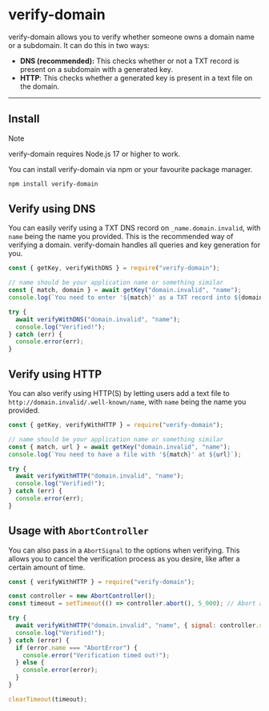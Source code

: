 # verify-domain

verify-domain allows you to verify whether someone owns a domain name or a subdomain. It can do this in two ways:

- **DNS (recommended):** This checks whether or not a TXT record is present on a subdomain with a generated key.
- **HTTP**: This checks whether a generated key is present in a text file on the domain.

---

## Install

> [!NOTE]  
> verify-domain requires Node.js 17 or higher to work.

You can install verify-domain via npm or your favourite package manager.

```sh
npm install verify-domain
```

## Verify using DNS

You can easily verify using a TXT DNS record on `_name.domain.invalid`, with `name` being the name you provided. This is
the recommended way of verifying a domain. verify-domain handles all queries and key generation for you.

```js
const { getKey, verifyWithDNS } = require("verify-domain");

// name should be your application name or something similar
const { match, domain } = await getKey("domain.invalid", "name");
console.log(`You need to enter '${match}' as a TXT record into ${domain}`);

try {
  await verifyWithDNS("domain.invalid", "name");
  console.log("Verified!");
} catch (err) {
  console.error(err);
}
```

## Verify using HTTP

You can also verify using HTTP(S) by letting users add a text file to `http://domain.invalid/.well-known/name`, with
`name` being the name you provided.

```js
const { getKey, verifyWithHTTP } = require("verify-domain");

// name should be your application name or something similar
const { match, url } = await getKey("domain.invalid", "name");
console.log(`You need to have a file with '${match}' at ${url}`);

try {
  await verifyWithHTTP("domain.invalid", "name");
  console.log("Verified!");
} catch (err) {
  console.error(err);
}
```

## Usage with `AbortController`

You can also pass in a `AbortSignal` to the options when verifying. This allows you to cancel the verification process
as you desire, like after a certain amount of time.

```js
const { verifyWithHTTP } = require("verify-domain");

const controller = new AbortController();
const timeout = setTimeout(() => controller.abort(), 5_000); // Abort after 5 seconds

try {
  await verifyWithHTTP("domain.invalid", "name", { signal: controller.signal });
  console.log("Verified!");
} catch (error) {
  if (error.name === "AbortError") {
    console.error("Verification timed out!");
  } else {
    console.error(error);
  }
}

clearTimeout(timeout);
```
